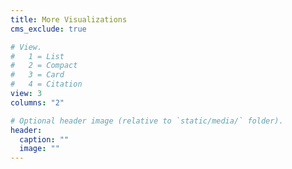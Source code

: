 ```yaml
---
title: More Visualizations
cms_exclude: true

# View.
#   1 = List
#   2 = Compact
#   3 = Card
#   4 = Citation
view: 3
columns: "2"

# Optional header image (relative to `static/media/` folder).
header:
  caption: ""
  image: ""
---
```

